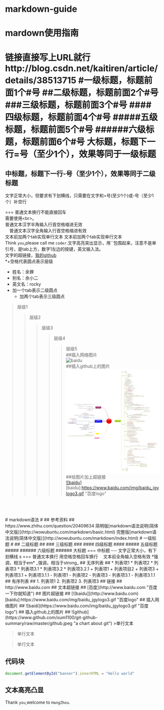 # markdown-guide
# mardown使用指南
链接直接写上URL就行http://blog.csdn.net/kaitiren/article/details/38513715
#一级标题，标题前面1个\#号
##二级标题，标题前面2个\#号
###三级标题，标题前面3个\#号
####四级标题，标题前面4个\#号
#####五级标题，标题前面5个\#号
######六级标题，标题前面6个\#号
大标题，标题下一行=号（至少1个），效果等同于一级标题
===
中标题，标题下一行-号（至少1个），效果等同于二级标题
---
文字正常大小，但要求有下划横线，只需要在文字和\=号(至少1个)或\-号（至少1个）补空行

===
普通文本换行不能直接回车<br>
需要使用\<br>。<br>
 普通文本汉字半角输入行首空格缩进无效<br>
　普通文本汉字全角输入行首空格缩进有效<br>
    文本前加两个tab实现单行文本
    文本前加两个tab实现单行文本<br>
Think `you`,please call me  `coder`.文字高亮突出显示，用``包围起来，注意不是单引号，是tab上方，数字1左边的按键，英文输入法。<br>
文字的超链接，[我的github](http://www.github.com/xum1100 "鼠标悬停显示的文本")<br>
\*+空格代表圆点表示层级
* 姓名：余罪
* 别名：余小二
* 英文名：rocky
 * 加一个tab表示二级圆点
   * 加两个tab表示三级圆点<br>
>层级1
>>层级2
>>>层级3
>>>>层级4
>>>>>层级5<br>
##插入网络图片<br>
![baidu](https://www.baidu.com/img/baidu_jgylogo3.gif "百度logo")<br>
##插入github上的图片<br>
![git and github](https://github.com/xum1100/git-github-summary/raw/master/github.jpeg "思维导图")<br>
##给图片加上超链接<br>
[![baidu]](http://www.baidu.com) 
[baidu]:https://www.baidu.com/img/baidu_jgylogo3.gif "百度logo"
<br>
<br>
<br>
# markdown语法 #
## 参考资料 ##
https://www.zhihu.com/question/20409634  
简明版[markdown语法说明(简体中文版)](http://wowubuntu.com/markdown/basic.html)  
完整版[markdown语法说明(简体中文版)](http://wowubuntu.com/markdown/index.html)
# 一级标题 #
## 二级标题 ##
### 三级标题 ###
#### 四级标题 ####
##### 五级标题 #####
###### 六级标题 ######
大标题
===
中标题
---
文字正常大小，有下划横线  
s
===
普通文本换行  
用空格空格回车换行  
　文本前全角输入空格有效  
*强调，相当于em*  
_强调，相当于strong_
## 无序列表 ##
* 列表项1
* 列表项2
* 列表项3
    * 列表项3.1
    * 列表项3.2
        * 列表项3.2.1
+ 列表项1
+ 列表项目2
+ 列表项3
    + 列表项3.1
        + 列表项3.1.1 
- 列表项1
- 列表项2
- 列表项3
    - 列表项3.1
        - 列表项3.1.1
## 有序列表 ##
1. 列表项1
2. 列表项2
3. 列表项3
## 链接 ##
http://www.baidu.com
## 文本超链接 ##
[百度](http://www.baidu.com "百度一下你就知道")
## 图片超链接 ##
[![baidu]](http://www.baidu.com) 
[baidu]:https://www.baidu.com/img/baidu_jgylogo3.gif "百度logo"  
## 插入网络图片 ##
![baidi](https://www.baidu.com/img/baidu_jgylogo3.gif "百度 logo")  
## 插入github上的图片 ##
![github](https://www.github.com/xum1100/git-github-summary/raw/master/github.jpeg "a chart about git")  
>单行文本

>单行文本

>单行文本

## 代码块 ##
```javascript
document.getElementById("banner").innerHTML = "Hello world"
```
## 文本高亮凸显 ##
Thank `you`,welcome to `HangZhou`.  
